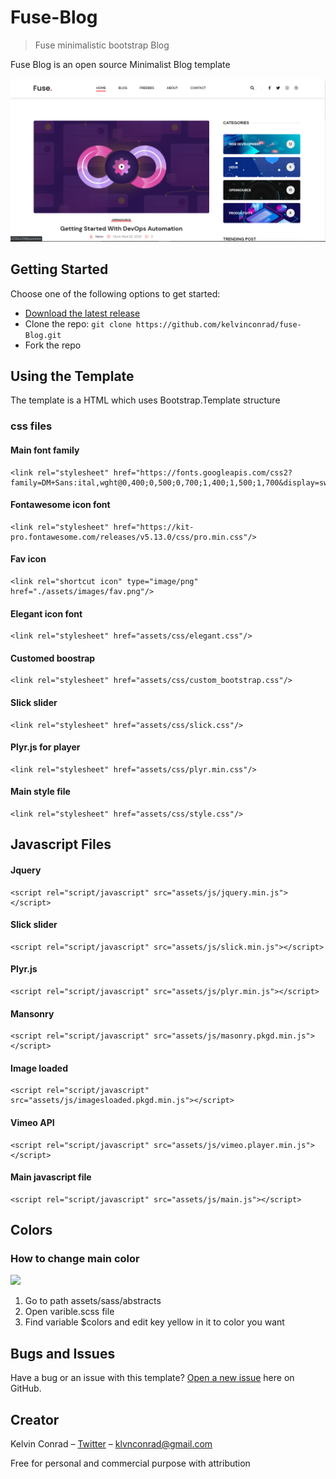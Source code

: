 # Fuse-Blog

>Fuse minimalistic bootstrap Blog

Fuse Blog is an open source Minimalist Blog template 

![](landing.PNG)


## Getting Started

Choose one of the following options to get started:
* [Download the latest release](https://github.com/kelvinconrad/fuse-Blog/archive/main.zip)
* Clone the repo: `git clone https://github.com/kelvinconrad/fuse-Blog.git`
* Fork the repo

## Using the Template

The template is a HTML which uses Bootstrap.Template structure
### css files

#### Main font family
```
<link rel="stylesheet" href="https://fonts.googleapis.com/css2?family=DM+Sans:ital,wght@0,400;0,500;0,700;1,400;1,500;1,700&display=swap"/>
```

#### Fontawesome icon font
```
<link rel="stylesheet" href="https://kit-pro.fontawesome.com/releases/v5.13.0/css/pro.min.css"/>
```

#### Fav icon
```
<link rel="shortcut icon" type="image/png" href="./assets/images/fav.png"/>
```

#### Elegant icon font
```
<link rel="stylesheet" href="assets/css/elegant.css"/>
```

#### Customed boostrap
```
<link rel="stylesheet" href="assets/css/custom_bootstrap.css"/>
```

#### Slick slider
```
<link rel="stylesheet" href="assets/css/slick.css"/>
```

#### Plyr.js for player
```
<link rel="stylesheet" href="assets/css/plyr.min.css"/>
```

#### Main style file
```
<link rel="stylesheet" href="assets/css/style.css"/>
```
## Javascript Files

#### Jquery
```
<script rel="script/javascript" src="assets/js/jquery.min.js"></script>
```

#### Slick slider
```
<script rel="script/javascript" src="assets/js/slick.min.js"></script>
```

#### Plyr.js
```
<script rel="script/javascript" src="assets/js/plyr.min.js"></script>
```

#### Mansonry
```
<script rel="script/javascript" src="assets/js/masonry.pkgd.min.js"></script>
```

#### Image loaded
```
<script rel="script/javascript" src="assets/js/imagesloaded.pkgd.min.js"></script>
```

#### Vimeo API
```
<script rel="script/javascript" src="assets/js/vimeo.player.min.js"></script>
```

#### Main javascript file
```
<script rel="script/javascript" src="assets/js/main.js"></script>
```

## Colors
### How to change main color
![](https://i.ibb.co/346RgFy/colors.png)

1. Go to path assets/sass/abstracts
2. Open varible.scss file
3. Find variable $colors and edit key yellow in it to color you want


## Bugs and Issues

Have a bug or an issue with this template? [Open a new issue](https://github.com/kelvinconrad/fuse-Blog/issues/new) here on GitHub.


## Creator

Kelvin Conrad – [Twitter](https://twitter.com/Klvnconrad) – klvnconrad@gmail.com

Free for personal and commercial purpose with attribution
